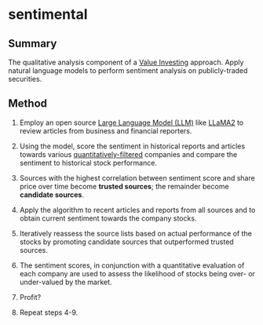 # sentimental

## Summary

The qualitative analysis component of a [Value Investing](https://www.investopedia.com/terms/v/valueinvesting.asp) approach. Apply natural language models to perform sentiment analysis on publicly-traded securities.

## Method

1) Employ an open source [Large Language Model (LLM)](https://www.nvidia.com/en-us/glossary/data-science/large-language-models/) like [LLaMA2](https://github.com/facebookresearch/llama) to review articles from business and financial reporters.

2) Using the model, score the sentiment in historical reports and articles towards various [quantitatively-filtered](https://github.com/computerise/stonks/) companies and compare the sentiment to historical stock performance.

3) Sources with the highest correlation between sentiment score and share price over time become **trusted sources**; the remainder become **candidate sources**.

4) Apply the algorithm to recent articles and reports from all sources and to obtain current sentiment towards the company stocks.

5) Iteratively reassess the source lists based on actual performance of the stocks by promoting candidate sources that outperformed trusted sources.

6) The sentiment scores, in conjunction with a quantitative evaluation of each company are used to assess the likelihood of stocks being over- or under-valued by the market.
   
8) Profit?

9) Repeat steps 4-9.
